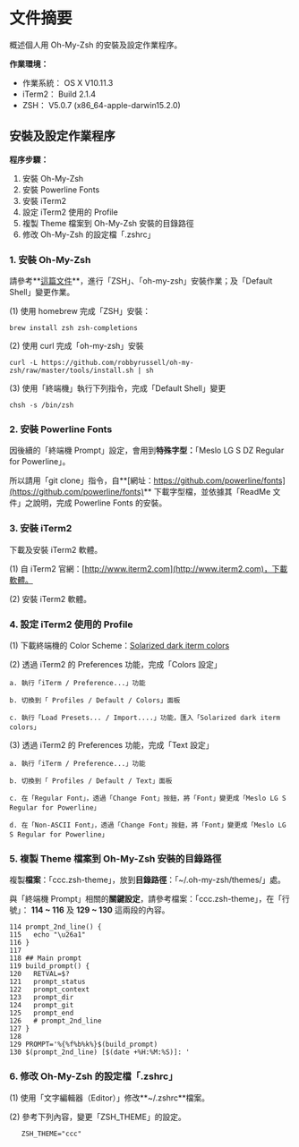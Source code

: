 # 文件摘要

概述個人用 Oh-My-Zsh 的安裝及設定作業程序。

**作業環境：**

  - 作業系統： OS X V10.11.3
  - iTerm2： Build 2.1.4
  - ZSH： V5.0.7 (x86_64-apple-darwin15.2.0)

## 安裝及設定作業程序

**程序步驟：**

 1. 安裝 Oh-My-Zsh
 2. 安裝 Powerline Fonts
 3. 安裝 iTerm2
 4. 設定 iTerm2 使用的 Profile
 5. 複製 Theme 檔案到 Oh-My-Zsh 安裝的目錄路徑
 6. 修改 Oh-My-Zsh 的設定檔「.zshrc」

### 1. 安裝 Oh-My-Zsh

請參考**[這篇文件](http://sourabhbajaj.com/mac-setup/iTerm/zsh.html)**，進行「ZSH」、「oh-my-zsh」安裝作業；及「Default Shell」變更作業。


  (1) 使用 homebrew 完成「ZSH」安裝：

  ```
  brew install zsh zsh-completions
  ```

  (2) 使用 curl 完成「oh-my-zsh」安裝

  ```
  curl -L https://github.com/robbyrussell/oh-my-zsh/raw/master/tools/install.sh | sh
  ```

  (3) 使用「終端機」執行下列指令，完成「Default Shell」變更

  ```
  chsh -s /bin/zsh
  ```

### 2. 安裝 Powerline Fonts

因後續的「終端機 Prompt」設定，會用到**特殊字型：**「Meslo LG S DZ Regular for Powerline」。

所以請用「git clone」指令，自**[網址：https://github.com/powerline/fonts](https://github.com/powerline/fonts)** 下載字型檔，並依據其「ReadMe 文件」之說明，完成 Powerline Fonts 的安裝。

### 3. 安裝 iTerm2

下載及安裝 iTerm2 軟體。

  (1) 自 iTerm2 官網：[http://www.iterm2.com](http://www.iterm2.com)，下載軟體。

  (2) 安裝 iTerm2 軟體。

### 4. 設定 iTerm2 使用的 Profile

  (1) 下載終端機的 Color Scheme：[Solarized dark iterm colors](https://github.com/altercation/solarized/tree/master/iterm2-colors-solarized)

  (2) 透過 iTerm2 的 Preferences 功能，完成「Colors 設定」

    a. 執行「iTerm / Preference...」功能

    b. 切換到「 Profiles / Default / Colors」面板

    c. 執行「Load Presets... / Import....」功能，匯入「Solarized dark iterm colors」

  (3) 透過 iTerm2 的 Preferences 功能，完成「Text 設定」

    a. 執行「iTerm / Preference...」功能

    b. 切換到「 Profiles / Default / Text」面板

    c. 在「Regular Font」，透過「Change Font」按鈕，將「Font」變更成「Meslo LG S Regular for Powerline」

    d. 在「Non-ASCII Font」，透過「Change Font」按鈕，將「Font」變更成「Meslo LG S Regular for Powerline」

### 5. 複製 Theme 檔案到 Oh-My-Zsh 安裝的目錄路徑

複製**檔案**：「ccc.zsh-theme」，放到**目錄路徑**：「~/.oh-my-zsh/themes/」處。

與「終端機 Prompt」相關的**關鍵設定**，請參考檔案：「ccc.zsh-theme」，在「行號」： **114 ~ 116** 及 **129 ~ 130** 這兩段的內容。

```
114 prompt_2nd_line() {
115   echo "\u26a1"
116 }
117
118 ## Main prompt
119 build_prompt() {
120   RETVAL=$?
121   prompt_status
122   prompt_context
123   prompt_dir
124   prompt_git
125   prompt_end
126   # prompt_2nd_line
127 }
128
129 PROMPT='%{%f%b%k%}$(build_prompt)
130 $(prompt_2nd_line) [$(date +%H:%M:%S)]: '

```

### 6. 修改 Oh-My-Zsh 的設定檔「.zshrc」

  (1) 使用「文字編輯器（Editor）」修改**~/.zshrc**檔案。

  (2) 參考下列內容，變更「ZSH_THEME」的設定。

  ```
     ZSH_THEME="ccc"
  ```
